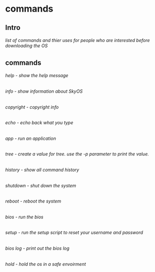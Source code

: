 # commands
## Intro
###### list of commands and thier uses for people who are interested before downloading the OS</text>
## commands
###### help - show the help message
###### info - show information about SkyOS
###### copyright - copyright info
###### echo - echo back what you type
###### app - run an application
###### tree - create a value for tree. use the -p parameter to print the value.
###### history - show all command history
###### shutdown - shut down the system
###### reboot - reboot the system
###### bios - run the bios
###### setup - run the setup script to reset your username and password
###### bios log - print out the bios log
###### hold - hold the os in a safe envoirment
